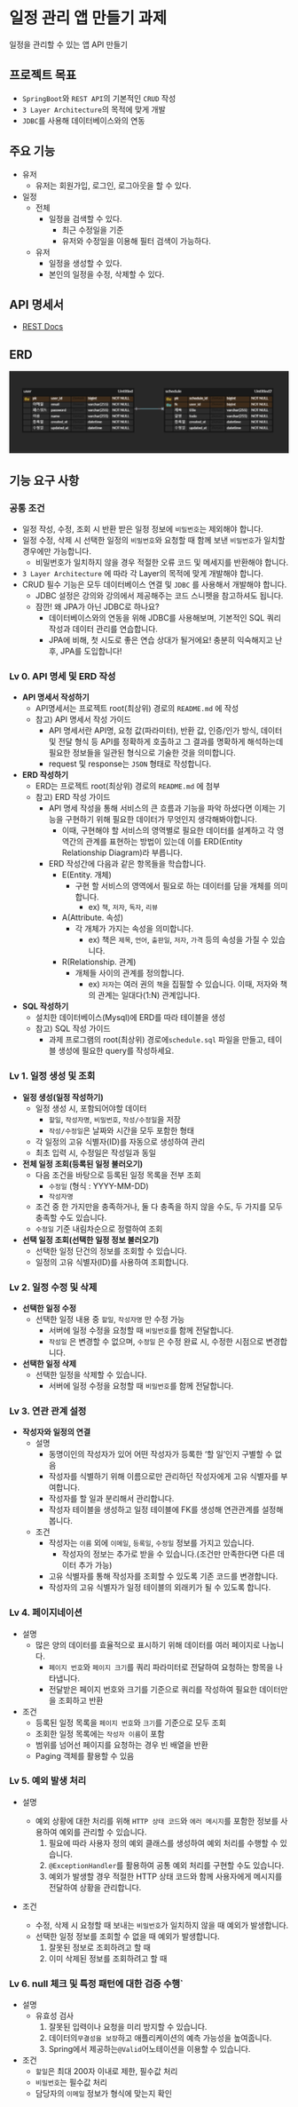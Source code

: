 # 일정 관리 앱 만들기 과제

일정을 관리할 수 있는 앱 API 만들기

## 프로젝트 목표

- `SpringBoot`와 `REST API`의 기본적인 `CRUD` 작성
- `3 Layer Architecture`의 목적에 맞게 개발
- `JDBC`를 사용해 데이터베이스와의 연동

## 주요 기능

- 유저
    - 유저는 회원가입, 로그인, 로그아웃을 할 수 있다.
- 일정
    - 전체
        - 일정을 검색할 수 있다.
            - 최근 수정일을 기준
            - 유저와 수정일을 이용해 필터 검색이 가능하다.
    - 유저
        - 일정을 생성할 수 있다.
        - 본인의 일정을 수정, 삭제할 수 있다.

## API 명세서

- [REST Docs](src/main/resources/static/docs/index.html)

## ERD

<img src="src/main/resources/static/db/erd.png"/>

## 기능 요구 사항

### 공통 조건

- 일정 작성, 수정, 조회 시 반환 받은 일정 정보에 `비밀번호`는 제외해야 합니다.
- 일정 수정, 삭제 시 선택한 일정의 `비밀번호`와 요청할 때 함께 보낸 `비밀번호`가 일치할 경우에만 가능합니다.
    - 비밀번호가 일치하지 않을 경우 적절한 오류 코드 및 메세지를 반환해야 합니다.
- `3 Layer Architecture` 에 따라 각 Layer의 목적에 맞게 개발해야 합니다.
- CRUD 필수 기능은 모두 데이터베이스 연결 및 `JDBC` 를 사용해서 개발해야 합니다.
    - JDBC 설정은 강의와 강의에서 제공해주는 코드 스니펫을 참고하셔도 됩니다.
    - 잠깐! 왜 JPA가 아닌 JDBC로 하나요?
        - 데이터베이스와의 연동을 위해 JDBC를 사용해보며, 기본적인 SQL 쿼리 작성과 데이터 관리를 연습합니다.
        - JPA에 비해, 첫 시도로 좋은 연습 상대가 될거에요! 충분히 익숙해지고 난 후, JPA를 도입합니다!

### Lv 0. API 명세 및 ERD 작성

- **API 명세서 작성하기**
    - API명세서는 프로젝트 root(최상위) 경로의 `README.md` 에 작성
    - 참고) API 명세서 작성 가이드
        - API 명세서란 API명, 요청 값(파라미터), 반환 값, 인증/인가 방식, 데이터 및 전달 형식 등 API를 정확하게 호출하고 그 결과를 명확하게 해석하는데 필요한 정보들을 일관된 형식으로 기술한
          것을 의미합니다.
        - request 및 response는 `JSON` 형태로 작성합니다.
- **ERD 작성하기**
    - ERD는 프로젝트 root(최상위) 경로의 `README.md` 에 첨부
    - 참고) ERD 작성 가이드
        - API 명세 작성을 통해 서비스의 큰 흐름과 기능을 파악 하셨다면 이제는 기능을 구현하기 위해 필요한 데이터가 무엇인지 생각해봐야합니다.
            - 이때, 구현해야 할 서비스의 영역별로 필요한 데이터를 설계하고 각 영역간의 관계를 표현하는 방법이 있는데 이를 ERD(Entity Relationship Diagram)라 부릅니다.
        - ERD 작성간에 다음과 같은 항목들을 학습합니다.
            - E(Entity. 개체)
                - 구현 할 서비스의 영역에서 필요로 하는 데이터를 담을 개체를 의미합니다.
                    - ex) `책`, `저자`, `독자`, `리뷰`
            - A(Attribute. 속성)
                - 각 개체가 가지는 속성을 의미합니다.
                    - ex) 책은 `제목`, `언어`, `출판일`, `저자`, `가격` 등의 속성을 가질 수 있습니다.
            - R(Relationship. 관계)
                - 개체들 사이의 관계를 정의합니다.
                    - ex) `저자`는 여러 권의 `책`을 집필할 수 있습니다. 이때, 저자와 책의 관계는 일대다(1:N) 관계입니다.
- **SQL 작성하기**
    - 설치한 데이터베이스(Mysql)에 ERD를 따라 테이블을 생성
    - 참고) SQL 작성 가이드
        - 과제 프로그램의 root(최상위) 경로에`schedule.sql` 파일을 만들고, 테이블 생성에 필요한 query를 작성하세요.

### Lv 1. 일정 생성 및 조회

- **일정 생성(일정 작성하기)**
    - 일정 생성 시, 포함되어야할 데이터
        - `할일`, `작성자명`, `비밀번호`, `작성/수정일`을 저장
        - `작성/수정일`은 날짜와 시간을 모두 포함한 형태
    - 각 일정의 고유 식별자(ID)를 자동으로 생성하여 관리
    - 최초 입력 시, 수정일은 작성일과 동일
- **전체 일정 조회(등록된 일정 불러오기)**
    - 다음 조건을 바탕으로 등록된 일정 목록을 전부 조회
        - `수정일` (형식 : YYYY-MM-DD)
        - `작성자명`
    - 조건 중 한 가지만을 충족하거나, 둘 다 충족을 하지 않을 수도, 두 가지를 모두 충족할 수도 있습니다.
    - `수정일` 기준 내림차순으로 정렬하여 조회
- **선택 일정 조회(선택한 일정 정보 불러오기)**
    - 선택한 일정 단건의 정보를 조회할 수 있습니다.
    - 일정의 고유 식별자(ID)를 사용하여 조회합니다.

### Lv 2. 일정 수정 및 삭제

- **선택한 일정 수정**
    - 선택한 일정 내용 중 `할일`, `작성자명` 만 수정 가능
        - 서버에 일정 수정을 요청할 때 `비밀번호`를 함께 전달합니다.
        - `작성일` 은 변경할 수 없으며, `수정일` 은 수정 완료 시, 수정한 시점으로 변경합니다.
- **선택한 일정 삭제**
    - 선택한 일정을 삭제할 수 있습니다.
        - 서버에 일정 수정을 요청할 때 `비밀번호`를 함께 전달합니다.

### Lv 3. 연관 관계 설정

- **작성자와 일정의 연결**
    - 설명
        - 동명이인의 작성자가 있어 어떤 작성자가 등록한 ‘할 일’인지 구별할 수 없음
        - 작성자를 식별하기 위해 이름으로만 관리하던 작성자에게 고유 식별자를 부여합니다.
        - 작성자를 할 일과 분리해서 관리합니다.
        - 작성자 테이블을 생성하고 일정 테이블에 FK를 생성해 연관관계를 설정해 봅니다.
    - 조건
        - 작성자는 `이름` 외에 `이메일`, `등록일`, `수정일` 정보를 가지고 있습니다.
            - 작성자의 정보는 추가로 받을 수 있습니다.(조건만 만족한다면 다른 데이터 추가 가능)
        - 고유 식별자를 통해 작성자를 조회할 수 있도록 기존 코드를 변경합니다.
        - 작성자의 고유 식별자가 일정 테이블의 외래키가 될 수 있도록 합니다.

### Lv 4. 페이지네이션

- 설명
    - 많은 양의 데이터를 효율적으로 표시하기 위해 데이터를 여러 페이지로 나눕니다.
        - `페이지 번호`와 `페이지 크기`를 쿼리 파라미터로 전달하여 요청하는 항목을 나타냅니다.
        - 전달받은 페이지 번호와 크기를 기준으로 쿼리를 작성하여 필요한 데이터만을 조회하고 반환
- 조건
    - 등록된 일정 목록을 `페이지 번호`와 `크기`를 기준으로 모두 조회
    - 조회한 일정 목록에는 `작성자 이름`이 포함
    - 범위를 넘어선 페이지를 요청하는 경우 빈 배열을 반환
    - Paging 객체를 활용할 수 있음

### Lv 5. 예외 발생 처리

- 설명
    - 예외 상황에 대한 처리를 위해 `HTTP 상태 코드`와 `에러 메시지`를 포함한 정보를 사용하여 예외를 관리할 수 있습니다.
        1. 필요에 따라 사용자 정의 예외 클래스를 생성하여 예외 처리를 수행할 수 있습니다.
        2. `@ExceptionHandler`를 활용하여 공통 예외 처리를 구현할 수도 있습니다.
        3. 예외가 발생할 경우 적절한 HTTP 상태 코드와 함께 사용자에게 메시지를 전달하여 상황을 관리합니다.

- 조건
    - 수정, 삭제 시 요청할 때 보내는 `비밀번호`가 일치하지 않을 때 예외가 발생합니다.
    - 선택한 일정 정보를 조회할 수 없을 때 예외가 발생합니다.
        1. 잘못된 정보로 조회하려고 할 때
        2. 이미 삭제된 정보를 조회하려고 할 때

### Lv 6. null 체크 및 특정 패턴에 대한 검증 수행`

- 설명
    - 유효성 검사
        1. 잘못된 입력이나 요청을 미리 방지할 수 있습니다.
        2. 데이터의`무결성을 보장`하고 애플리케이션의 예측 가능성을 높여줍니다.
        3. Spring에서 제공하는`@Valid`어노테이션을 이용할 수 있습니다.
- 조건
    - `할일`은 최대 200자 이내로 제한, 필수값 처리
    - `비밀번호`는 필수값 처리
    - 담당자의 `이메일` 정보가 형식에 맞는지 확인
